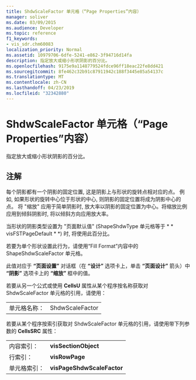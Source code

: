 ```yaml
---
title: ShdwScaleFactor 单元格（“Page Properties”内容）
manager: soliver
ms.date: 03/09/2015
ms.audience: Developer
ms.topic: reference
f1_keywords:
- vis_sdr.chm60083
localization_priority: Normal
ms.assetid: 10979706-6dfe-5241-e862-3f94716d14fa
description: 指定放大或缩小形状阴影的百分比。
ms.openlocfilehash: 9175e9a1148779524fdce96ff18eac22fe8dd421
ms.sourcegitcommit: 8fe462c32b91c87911942c188f3445e85a54137c
ms.translationtype: MT
ms.contentlocale: zh-CN
ms.lasthandoff: 04/23/2019
ms.locfileid: "32342880"
---
```

# <a name="shdwscalefactor-cell-page-properties-section"></a>ShdwScaleFactor 单元格（“Page Properties”内容）

指定放大或缩小形状阴影的百分比。 
  
## <a name="remarks"></a>注解

每个阴影都有一个阴影的固定位置, 这是阴影上与形状的旋转点相对应的点。 例如, 如果形状的旋转中心位于形状的中心, 则阴影的固定位置将成为阴影中心的点。 将 "缩放" 应用于简单阴影时, 放大率以阴影的固定位置为中心。将缩放比例应用到倾斜阴影时, 将以倾斜方向应用放大率。 
  
 当形状的阴影类型设置为 "页面默认值" (ShapeShdwType 单元格等于 * * visFSTPageDefault * *) 时, 将使用此百分比。 
  
若要为单个形状设置此行为，请使用“Fill Format”内容中的 ShapeShdwScaleFactor 单元格。
  
此值对应于 **“页面设置”** 对话框（在 **“设计”** 选项卡上，单击 **“页面设计”** 箭头）中 **“阴影”** 选项卡上的 **“缩放”** 框中的值。 
  
若要从另一个公式或使用 **CellsU** 属性从某个程序按名称获取对 ShdwScaleFactor 单元格的引用，请使用： 
  
|||
|:-----|:-----|
| 单元格名称：  <br/> | ShdwScaleFactor  <br/> |
   
若要从某个程序按索引获取对 ShdwScaleFactor 单元格的引用，请使用带下列参数的 **CellsSRC** 属性： 
  
|||
|:-----|:-----|
| 内容索引：  <br/> |**visSectionObject** <br/> |
| 行索引：  <br/> |**visRowPage** <br/> |
| 单元格索引：  <br/> |**visPageShdwScaleFactor** <br/> |
   

